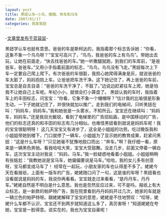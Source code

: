 ```yaml
---
layout: post
title: 黑妞认车—小鸟、帽帽、奔车和马车
date: 2007/01/17
categories: 我爱我妞
---
```


-[文章曾发布于蓝袋鼠](http://landaishu.hi2net.com/home/blog_read.asp?id=4175&blogid=22591)-


 黑妞学认车也挺有意思。爸爸的车是斯柯达的，我指着那个标志告诉她：“你看，这象不象一个鸟鸟呀？”宝宝可高兴了，“鸟鸟，我爸爸的车上有鸟鸟”。带她出去玩，让她在前面走，“快去找爸爸的车。”她一听撒腿就跑，到我们的车库前，“是爸爸车，爸爸车。”又用小手指着前面的标志，“鸟鸟，鸟鸟没有飞走。”黑妞每次上下车一定要自己爬上爬下。有次爸爸的车很脏，我担心她爬得满身是灰，就说爸爸的车太脏了，妈妈抱抱上车。让爸爸把车洗干净。这下她记住了，再上爸爸的车前， 宝宝总是自言自语：“爸爸的车洗干净了，不脏了。”边说边赶紧往车上爬，她是怕我不让她自己上车呢。年纪小小，就很会打小算盘了。
 黑妞认我的车时，我指着车上的丰田标志，问宝宝：“你看，它象不象一个帽帽呀？”估计我的比喻很是形象生动，一下子她就记住了，并很快就加以推广。走到我们的电梯间，只听黑妞在叫：“妈妈车，妈妈车。”我和她爸是一头雾水，不知所云。宝宝还在继续叫：“妈妈车，妈妈车。”还是我目光敏锐，看到了电梯里的广告招贴画，是中国移动的广告，他们的标志还真的和丰田的标志有几分相似。也难怪黑妞看到就说是妈妈车呢！我的宝宝很聪明呀！
 这几天宝宝又有进步了，这全是小姐姐的功劳。吃过晚饭我和小姐姐带她到楼下，门口就停了一辆车，小姐姐为了显示她的教育成果，赶紧问黑妞：“这是什么车呀？”只见她毫不犹豫地脱口而出：“奔车。”啊？我仔细一看，原来是一辆黑色奔驰。看我哈哈大笑，宝宝大受鼓舞。没走几步，前面又停着一辆白车，这次宝宝主动对我说：“妈妈，马车。”我一脸疑惑地看着小姐姐。小姐姐稍稍有些尴尬：“我教她说是宝马车，她偏偏要说是马车。”哈哈，我的女儿多有创意呀，宝马都变成马车了！
 经常在一起玩，小朋友家的车也认得差不多了。姥姥今天在看报纸，上面有一版车的广告，姥姥随口问了一句，这是谁的车呀？黑妞看也没看就说是妈妈的车，我说你再看看。宝宝就走过来看看，“是丹丹车，丹丹车。”姥姥自然是不明白是什么意思。我也是忽然反应过来，可不是吗，报纸上有大众标志，是一新款的帕萨特广告，我在院里看到丹丹妈妈开过几次，她家的车就是一辆兰色的帕萨特呀。跟姥姥解释了宝宝的意思，姥姥是不住地赞叹：“哎呀，姥姥什么车都不认识，宝宝还不到两岁就知道这么多了，真厉害呀！”知道姥姥在夸她，宝宝是一脸得意。说实在的，我也为宝宝自豪呢！
